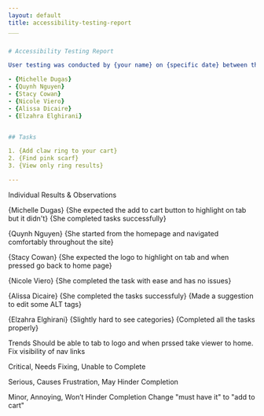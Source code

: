```yaml
---
layout: default
title: accessibility-testing-report
___


# Accessibility Testing Report

User testing was conducted by {your name} on {specific date} between the times of {start time} and {end time} with the following participants:

- {Michelle Dugas}
- {Quynh Nguyen}
- {Stacy Cowan}
- {Nicole Viero}
- {Alissa Dicaire}
- {Elzahra Elghirani}


## Tasks

1. {Add claw ring to your cart}
2. {Find pink scarf}
3. {View only ring results}

---
```


Individual Results & Observations

{Michelle Dugas}
{She expected the add to cart button to highlight on tab but it didn't}
{She completed tasks successfully}

{Quynh Nguyen}
{She started from the homepage and navigated comfortably throughout the site}


{Stacy Cowan}
{She expected the logo to highlight on tab and when pressed go back to home page}

{Nicole Viero}
{She completed the task with ease and has no issues}

{Alissa Dicaire}
{She completed the tasks successfuly}
{Made a suggestion to edit some ALT tags}

{Elzahra Elghirani}
{Slightly hard to see categories}
{Completed all the tasks properly}


Trends
Should be able to tab to logo and when prssed take viewer to home. 
Fix visibility of nav links

Critical, Needs Fixing, Unable to Complete

Serious, Causes Frustration, May Hinder Completion

Minor, Annoying, Won’t Hinder Completion
Change "must have it" to "add to cart"